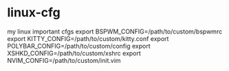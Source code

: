 # linux-cfg
my linux important cfgs 
export BSPWM_CONFIG=/path/to/custom/bspwmrc
export KITTY_CONFIG=/path/to/custom/kitty.conf
export POLYBAR_CONFIG=/path/to/custom/config
export XSHKD_CONFIG=/path/to/custom/xshrc
export NVIM_CONFIG=/path/to/custom/init.vim
